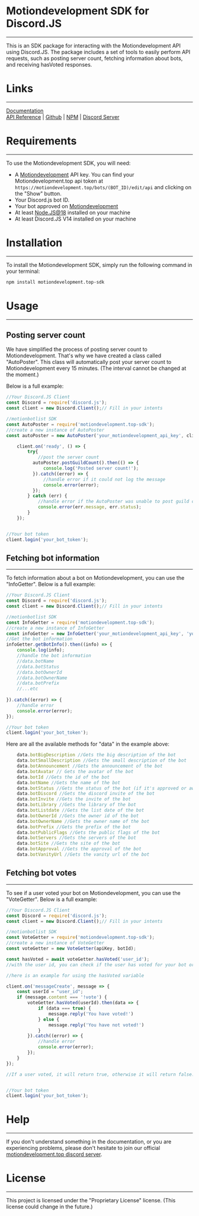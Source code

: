 # Motiondevelopment SDK for Discord.JS
***
This is an SDK package for interacting with the Motiondevelopment API using Discord.JS. The package includes a set of tools to easily perform API requests, such as posting server count, fetching information about bots, and receiving hasVoted responses.

# Links
***
[Documentation](https://motiondevelopment.top/docs/api/intro)  
[API Reference](https://motiondevelopment.top/docs/api/intro) | [Github](https://github.com/iiAlanii/motionbotlist.top-sdk) | [NPM](https://www.npmjs.com/package/motiondevelopment.top-sdk) | [Discord Server](https://discord.gg/2Z8Y4Z4)


# Requirements
***
To use the Motiondevelopment SDK, you will need:
- A [Motiondevelopment](https://motiondevelopment.top/) API key.
  You can find your Motiondevelopment.top api token at `https://motiondevelopment.top/bots/(BOT_ID)/edit/api` and clicking on the "Show" button.
- Your Discord.js bot ID.
- Your bot approved on [Motiondevelopment](https://motiondevelopment.top/)
- At least [Node.JS@18](https://nodejs.org/dist/v18.14.0/node-v18.14.0-x64.msi) installed on your machine
- At least Discord.JS V14 installed on your machine

# Installation
***
To install the Motiondevelopment SDK, simply run the following command in your terminal:
```bash
npm install motiondevelopment.top-sdk
```

# Usage
***
## Posting server count
We have simplified the process of posting server count to Motiondevelopment. That's why we have created a class called "AutoPoster". This class will automatically post your server count to Motiondevelopment every 15 minutes. (The interval cannot be changed at the moment.)

Below is a full example:
```js
//Your Discord.JS Client
const Discord = require('discord.js');
const client = new Discord.Client();// Fill in your intents

//motionbotlist SDK
const AutoPoster = require('motiondevelopment.top-sdk');
//create a new instance of AutoPoster
const autoPoster = new AutoPoster('your_motiondevelopment_api_key', client);

    client.on('ready', () => {
        try{
            //post the server count
          autoPoster.postGuildCount().then(() => {
              console.log('Posted server count!');
          }).catch((error) => {
              //handle error if it could not log the message
              console.error(error);
          });
        } catch (err) {
            //handle error if the AutoPoster was unable to post guild count.
            console.error(err.message, err.status);
        }
    });


//Your bot token
client.login('your_bot_token');
```
## Fetching bot information
***
To fetch information about a bot on Motiondevelopment, you can use the "InfoGetter".
Below is a full example:
```js
//Your Discord.JS Client
const Discord = require('discord.js');
const client = new Discord.Client();// Fill in your intents

//motionbotlist SDK
const InfoGetter = require('motiondevelopment.top-sdk');
//create a new instance of InfoGetter
const infoGetter = new InfoGetter('your_motiondevelopment_api_key', 'your_bot_id');
//Get the bot information
infoGetter.getBotInfo().then((info) => {
    console.log(info);
    //handle the bot information
    //data.botName
    //data.botStatus
    //data.botOwnerId
    //data.botOwnerName
    //data.botPrefix
    //...etc
    
}).catch((error) => {
    //handle error
    console.error(error);
});

//Your bot token
client.login('your_bot_token');
```
Here are all the available methods for "data" in the example above:
```js
    data.botBigDescription //Gets the big description of the bot
    data.botSmallDescription //Gets the small description of the bot
    data.botAnnouncement //Gets the announcement of the bot
    data.botAvatar // Gets the avatar of the bot
    data.botId //Gets the id of the bot
    data.botName //Gets the name of the bot
    data.botStatus //Gets the status of the bot (if it's approved or awaiting approval')
    data.botDiscord //Gets the discord invite of the bot
    data.botInvite //Gets the invite of the bot
    data.botLibrary //Gets the library of the bot
    data.botListdate //Gets the list date of the bot
    data.botOwnerId //Gets the owner id of the bot
    data.botOwnerName //Gets the owner name of the bot
    data.botPrefix //Gets the prefix of the bot
    data.botPublicFlags //Gets the public flags of the bot
    data.botServers //Gets the servers of the bot
    data.botSite //Gets the site of the bot
    data.botApproval //Gets the approval of the bot
    data.botVanityUrl //Gets the vanity url of the bot
```
## Fetching bot votes
***
To see if a user voted your bot on Motiondevelopment, you can use the "VoteGetter".
Below is a full example:
```js
//Your Discord.JS Client
const Discord = require('discord.js');
const client = new Discord.Client();// Fill in your intents

//motionbotlist SDK
const VoteGetter = require('motiondevelopment.top-sdk');
//create a new instance of VoteGetter
const voteGetter = new VoteGetter(apiKey, botId);

const hasVoted = await voteGetter.hasVoted('user_id');
//with the user id, you can check if the user has voted for your bot or not.

//here is an example for using the hasVoted variable

client.on('messageCreate', message => {
    const userId = "user_id";
    if (message.content === '!vote') {
        voteGetter.hasVoted(userId).then(data => {
            if (data === true) {
                message.reply('You have voted!')
            } else {
                message.reply('You have not voted!')
            }
        }).catch((error) => {
            //handle error
            console.error(error);
        });
    }
});

//If a user voted, it will return true, otherwise it will return false.


//Your bot token
client.login('your_bot_token');
```

# Help
***
If you don't understand something in the documentation, or you are experiencing problems, please don't hesitate to join our official [motiondevelopment.top discord server](https://discord.gg/BB3ZwcVJDA).

# License
***
This project is licensed under the "Proprietary License" license. (This license could change in the future.)



